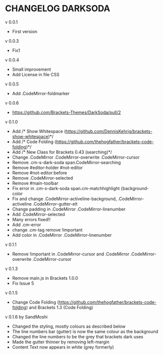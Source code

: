 # CHANGELOG DARKSODA

v 0.0.1

* First version

v 0.0.3

* Fix1

v 0.0.4

* Small improvement
* Add License in file CSS

v 0.0.5

* Add .CodeMirror-foldmarker

v 0.0.6

* https://github.com/Brackets-Themes/DarkSoda/pull/2

v 0.1.0

* Add /* Show Whitespace (https://github.com/DennisKehrig/brackets-show-whitespace)*/
* Add /* Code Folding (https://github.com/thehogfather/brackets-code-folding)*/
* Add /* New Class for Brackets 0.43 (searching)*/
* Change .CodeMirror .CodeMirror-overwrite .CodeMirror-cursor
* Remove .cm-s-dark-soda span.CodeMirror-searching
* Remove #editor-holder #not-editor
* Remove #not-editor:before
* Remove .CodeMirror-selected 
* Remove #main-toolbar
* Fix error in .cm-s-dark-soda span.cm-matchhighlight {background-color
* Fix and change .CodeMirror-activeline-background, .CodeMirror-activeline .CodeMirror-gutter-elt
* Change padding in .CodeMirror .CodeMirror-linenumber
* Add .CodeMirror-selected
* Many errors fixed!!
* Add .cm-error
* change .cm-tag remove !important
* Add color in .CodeMirror .CodeMirror-linenumber

v 0.1.1

* Remove !important in  .CodeMirror-cursor and .CodeMirror .CodeMirror-overwrite .CodeMirror-cursor

v 0.1.3

* Remove main.js in Brackets 1.0.0
* Fix Issue 5

v 0.1.5

* Change Code Folding (https://github.com/thehogfather/brackets-code-folding) and Brackets 1.3 (Code Folding)

v 0.1.6 by SandMoshi  

* Changed the styling, mostly colours as described below
* The line numbers bar (gutter) is now the same colour as the background
* Changed the line numbers to be the grey that brackets dark uses
* Made the gutter thinner by removing left-margin
* Content Text now appears in white (grey formerly)
